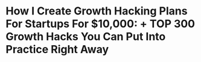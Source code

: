 # How I Create Growth Hacking Plans For Startups For $10,000: + TOP 300 Growth Hacks You Can Put Into Practice Right Away

## 

